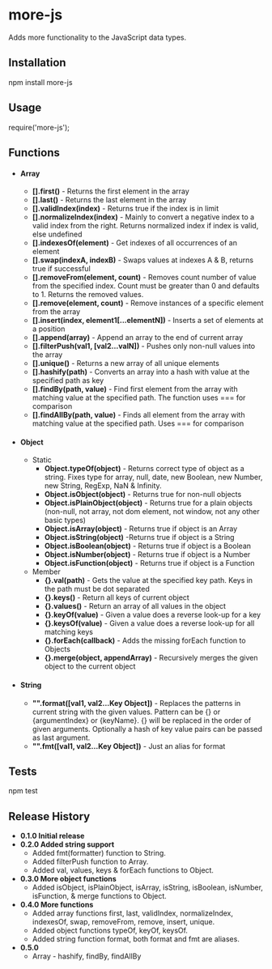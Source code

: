 # more-js

Adds more functionality to the JavaScript data types.

## Installation

  npm install more-js

## Usage

  require('more-js');

## Functions

* #### Array
  * **[].first()** - Returns the first element in the array
  * **[].last()** - Returns the last element in the array
  * **[].validIndex(index)** - Returns true if the index is in limit
  * **[].normalizeIndex(index)** - Mainly to convert a negative index to a valid index from the right. Returns normalized index if index is valid, else undefined
  * **[].indexesOf(element)** - Get indexes of all occurrences of an element
  * **[].swap(indexA, indexB)** - Swaps values at indexes A & B, returns true if successful
  * **[].removeFrom(element, count)** - Removes count number of value from the specified index. Count must be greater than 0 and defaults to 1. Returns the removed values.
  * **[].remove(element, count)** - Remove instances of a specific element from the array
  * **[].insert(index, element1[...elementN])** - Inserts a set of elements at a position
  * **[].append(array)** - Append an array to the end of current array
  * **[].filterPush(val1, [val2...valN])** - Pushes only non-null values into the array
  * **[].unique()** - Returns a new array of all unique elements
  * **[].hashify(path)** - Converts an array into a hash with value at the specified path as key
  * **[].findBy(path, value)** - Find first element from the array with matching value at the specified path. The function uses === for comparison
  * **[].findAllBy(path, value)** - Finds all element from the array with matching value at the specified path. Uses === for comparison

* #### Object
  * Static
    * **Object.typeOf(object)** - Returns correct type of object as a string. Fixes type for array, null, date, new Boolean, new Number, new String, RegExp, NaN & Infinity.
    * **Object.isObject(object)** - Returns true for non-null objects
    * **Object.isPlainObject(object)** - Returns true for a plain objects (non-null, not array, not dom element, not window, not any other basic types)
    * **Object.isArray(object)** - Returns true if object is an Array
    * **Object.isString(object)** -Returns true if object is a String
    * **Object.isBoolean(object)** - Returns true if object is a Boolean
    * **Object.isNumber(object)** - Returns true if object is a Number
    * **Object.isFunction(object)** - Returns true if object is a Function
  * Member
    * **{}.val(path)** - Gets the value at the specified key path. Keys in the path must be dot separated
    * **{}.keys()** - Return all keys of current object
    * **{}.values()** - Return an array of all values in the object
    * **{}.keyOf(value)** - Given a value does a reverse look-up for a key
    * **{}.keysOf(value)** - Given a value does a reverse look-up for all matching keys
    * **{}.forEach(callback)** - Adds the missing forEach function to Objects
    * **{}.merge(object, appendArray)** - Recursively merges the given object to the current object

* #### String
  * **"".format([val1, val2...Key Object])** - Replaces the patterns in current string with the given values. Pattern can be {} or {argumentIndex} or {keyName}. {} will be replaced in the order of given arguments. Optionally a hash of key value pairs can be passed as last argument.
  * **"".fmt([val1, val2...Key Object])** - Just an alias for format

## Tests

  npm test

## Release History

* **0.1.0 Initial release**
* **0.2.0 Added string support**
  * Added fmt(formatter) function to String.
  * Added filterPush function to Array.
  * Added val, values, keys & forEach functions to Object.
* **0.3.0 More object functions**
  * Added isObject, isPlainObject, isArray, isString, isBoolean, isNumber, isFunction, & merge functions to Object.
* **0.4.0 More functions**
  * Added array functions first, last, validIndex, normalizeIndex, indexesOf, swap, removeFrom, remove, insert, unique.
  * Added object functions typeOf, keyOf, keysOf.
  * Added string function format, both format and fmt are aliases.
* **0.5.0**
  * Array - hashify, findBy, findAllBy